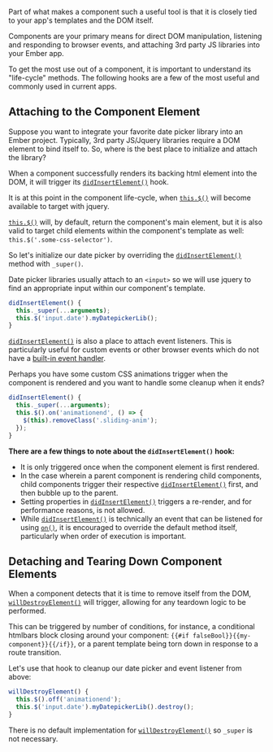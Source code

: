Part of what makes a component such a useful tool is that it is closely tied to your app's templates and the DOM itself.

Components are your primary means for direct DOM manipulation, listening and responding to browser events, and attaching 3rd party JS libraries into your Ember app.

To get the most use out of a component, it is important to understand its "life-cycle" methods. The following hooks are a few of the most useful and commonly used in current apps.

## Attaching to the Component Element

Suppose you want to integrate your favorite date picker library into an Ember project. Typically, 3rd party JS/Jquery libraries require a DOM element to bind itself to. So, where is the best place to initialize and attach the library?

When a component successfully renders its backing html element into the DOM, it will trigger its [`didInsertElement()`][1] hook.

It is at this point in the component life-cycle, when [`this.$()`][2] will become available to target with jquery.

[`this.$()`][2] will, by default, return the component's main element, but it is also valid to target child elements within the component's template as well: `this.$('.some-css-selector')`.

So let's initialize our date picker by overriding the [`didInsertElement()`][1] method with `_super()`.

Date picker libraries usually attach to an `<input>` so we will use jquery to find an appropriate input within our component's template.

```js
didInsertElement() {
  this._super(...arguments);
  this.$('input.date').myDatepickerLib();
}
```

[`didInsertElement()`][1] is also a place to attach event listeners. This is particularly useful for custom events or other browser events which do not have a [built-in event handler][3].

Perhaps you have some custom CSS animations trigger when the component is rendered and you want to handle some cleanup when it ends?

```js
didInsertElement() {
  this._super(...arguments);
  this.$().on('animationend', () => {
    $(this).removeClass('.sliding-anim');
  });
}
```

**There are a few things to note about the `didInsertElement()` hook:**

- It is only triggered once when the component element is first rendered.
- In the case wherein a parent component is rendering child components, child components trigger their respective [`didInsertElement()`][1] first, and then bubble up to the parent.
- Setting properties in [`didInsertElement()`][1] triggers a re-render, and for performance reasons, is not allowed.
- While [`didInsertElement()`][1] is technically an event that can be listened for using [`on()`][4], it is encouraged to override the default method itself, particularly when order of execution is important.

[1]: http://emberjs.com/api/classes/Ember.Component.html#event_didInsertElement
[2]: http://emberjs.com/api/classes/Ember.Component.html#method__
[3]: http://guides.emberjs.com/v2.1.0/components/handling-events/#toc_event-names
[4]: http://emberjs.com/api/classes/Ember.Component.html#method_on

## Detaching and Tearing Down Component Elements

When a component detects that it is time to remove itself from the DOM, [`willDestroyElement()`][1] will trigger, allowing for any teardown logic to be performed.

This can be triggered by number of conditions, for instance, a conditional htmlbars block closing around your component: `{{#if falseBool}}{{my-component}}{{/if}}`, or a parent template being torn down in response to a route transition.

Let's use that hook to cleanup our date picker and event listener from above:

```js
willDestroyElement() {
  this.$().off('animationend');
  this.$('input.date').myDatepickerLib().destroy();
}
```
There is no default implementation for [`willDestroyElement()`][1] so `_super` is not necessary.

[1]: http://emberjs.com/api/classes/Ember.Component.html#event_willDestroyElement
